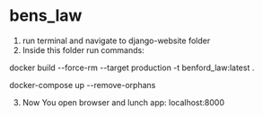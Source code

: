 # bens_law

1. run terminal and navigate to django-website folder
2. Inside this folder run commands:

docker build --force-rm --target production -t benford_law:latest .

docker-compose up --remove-orphans

3. Now You open browser and lunch app: localhost:8000
